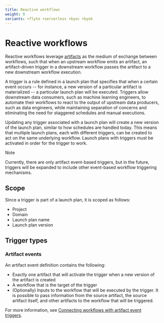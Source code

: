 ```yaml
---
title: Reactive workflows
weight: 9
variants: +flyte +serverless +byoc +byok
---
```


# Reactive workflows

Reactive workflows leverage [artifacts](../artifacts/index.md) as the medium of exchange between workflows, such that when an upstream workflow emits an artifact, an artifact-driven trigger in a downstream workflow passes the artifact to a new downstream workflow execution.

A trigger is a rule defined in a launch plan that specifies that when a certain event occurs -- for instance, a new version of a particular artifact is materialized -- a particular launch plan will be executed. Triggers allow downstream data consumers, such as machine learning engineers, to automate their workflows to react to the output of upstream data producers, such as data engineers, while maintaining separation of concerns and eliminating the need for staggered schedules and manual executions.

Updating any trigger associated with a launch plan will create a new version of the launch plan, similar to how schedules are handled today. This means that multiple launch plans, each with different triggers, can be created to act on the same underlying workflow. Launch plans with triggers must be activated in order for the trigger to work.

> [!NOTE]
> Currently, there are only artifact event-based triggers, but in the future, triggers will be expanded to include other event-based workflow triggering mechanisms.


## Scope

Since a trigger is part of a launch plan, it is scoped as follows:
* Project
* Domain
* Launch plan name
* Launch plan version

## Trigger types

### Artifact events

An artifact event definition contains the following:
* Exactly one artifact that will activate the trigger when a new version of the artifact is created
* A workflow that is the target of the trigger
* (Optionally) Inputs to the workflow that will be executed by the trigger. It is possible to pass information from the source artifact, the source artifact itself, and other artifacts to the workflow that will be triggered.

For more information, see [Connecting workflows with artifact event triggers](../artifacts/connecting-workflows-with-artifact-event-triggers.md).
